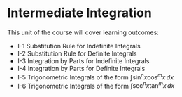 Intermediate Integration
=======================

This unit of the course will cover learning outcomes:

- I-1 Substitution Rule for Indefinite Integrals
- I-2 Substitution Rule for Definite Integrals
- I-3 Integration by Parts for Indefinite Integrals
- I-4 Integration by Parts for Definite Integrals
- I-5 Trigonometric Integrals of the form $\displaystyle \int \sin^n x \cos ^m x\, dx$
- I-6 Trigonometric Integrals of the form $\displaystyle \int \sec^n x \tan ^m x\, dx$


